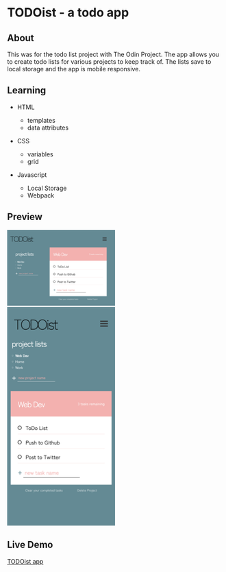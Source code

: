 # TODOist - a todo app


## About 
This was for the todo list project with The Odin Project. The app allows you to create todo lists for various projects to keep track of. The lists save to local storage and the app is mobile responsive. 


## Learning
- HTML
    - templates 
    - data attributes 

- CSS 
    - variables
    - grid 

- Javascript
    - Local Storage
    - Webpack


## Preview

<img src="https://github.com/thejoshyee/todo-list/blob/main/preview_files/todoist-desktop-view.png" width="50%" />
<img src="https://github.com/thejoshyee/todo-list/blob/main/preview_files/todoist-mobile-view.png" width="50%" />


## Live Demo
<a href="https://620d85f64cee4eaa03b3c16f--heuristic-panini-f5a847.netlify.app/">TODOist app</a>
